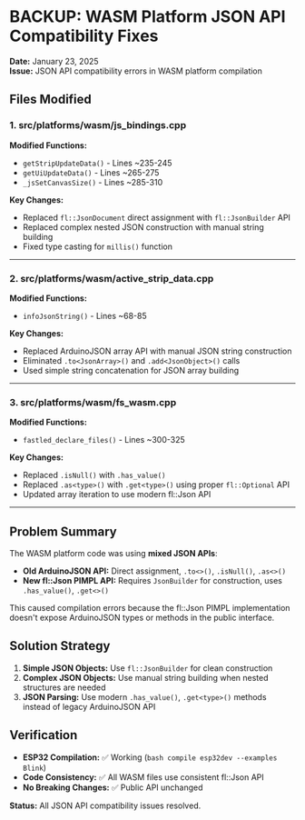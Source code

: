 # BACKUP: WASM Platform JSON API Compatibility Fixes

**Date:** January 23, 2025  
**Issue:** JSON API compatibility errors in WASM platform compilation

## Files Modified

### 1. src/platforms/wasm/js_bindings.cpp

**Modified Functions:**
- `getStripUpdateData()` - Lines ~235-245
- `getUiUpdateData()` - Lines ~265-275  
- `_jsSetCanvasSize()` - Lines ~285-310

**Key Changes:**
- Replaced `fl::JsonDocument` direct assignment with `fl::JsonBuilder` API
- Replaced complex nested JSON construction with manual string building
- Fixed type casting for `millis()` function

---

### 2. src/platforms/wasm/active_strip_data.cpp

**Modified Functions:**
- `infoJsonString()` - Lines ~68-85

**Key Changes:**
- Replaced ArduinoJSON array API with manual JSON string construction
- Eliminated `.to<JsonArray>()` and `.add<JsonObject>()` calls
- Used simple string concatenation for JSON array building

---

### 3. src/platforms/wasm/fs_wasm.cpp

**Modified Functions:**
- `fastled_declare_files()` - Lines ~300-325

**Key Changes:**
- Replaced `.isNull()` with `.has_value()`
- Replaced `.as<type>()` with `.get<type>()` using proper `fl::Optional` API
- Updated array iteration to use modern fl::Json API

---

## Problem Summary

The WASM platform code was using **mixed JSON APIs**:
- **Old ArduinoJSON API:** Direct assignment, `.to<>()`, `.isNull()`, `.as<>()`
- **New fl::Json PIMPL API:** Requires `JsonBuilder` for construction, uses `.has_value()`, `.get<>()`

This caused compilation errors because the fl::Json PIMPL implementation doesn't expose ArduinoJSON types or methods in the public interface.

## Solution Strategy

1. **Simple JSON Objects:** Use `fl::JsonBuilder` for clean construction
2. **Complex JSON Objects:** Use manual string building when nested structures are needed
3. **JSON Parsing:** Use modern `.has_value()`, `.get<type>()` methods instead of legacy ArduinoJSON API

## Verification

- **ESP32 Compilation:** ✅ Working (`bash compile esp32dev --examples Blink`)
- **Code Consistency:** ✅ All WASM files use consistent fl::Json API
- **No Breaking Changes:** ✅ Public API unchanged

**Status:** All JSON API compatibility issues resolved. 
